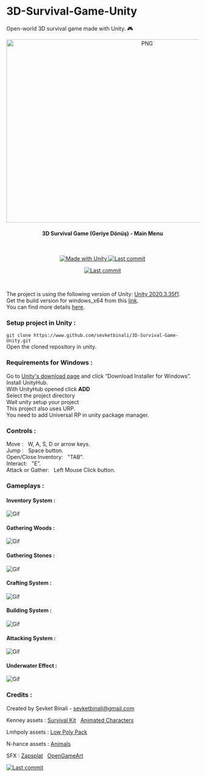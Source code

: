 # 3D-Survival-Game-Unity
Open-world 3D survival game made with Unity. 🎮 

<p align="center">
<img align="center" alt="PNG" src="https://github.com/sevketbinali/3D-Survival-Game-Unity/blob/master/Screenshots/Images/main_menu.jpg?raw=true" width="722" height="480" />
</p>

<h4 align="center"> 
	3D Survival Game (Geriye Dönüş) - Main Menu 
</h4>
 <br>




<p align="center">
 <a href="https://unity3d.com">
    <img alt="Made with Unity" src="https://img.shields.io/badge/Made%20with-Unity-57b9d3.svg?logo=unity">
    
 <a href="https://github.com/sevketbinali/3D-Survival-Game-Unity/commits">
     <img alt="Last commit" src="https://img.shields.io/github/last-commit/sevketbinali/3D-Survival-Game-Unity">
</p>


<p align="center">
<a href="https://github.com/sevketbinali/3D-Survival-Game-Unity/commits">
     <img alt="Last commit" src="https://img.shields.io/github/followers/sevketbinali?style=social">
</p>
</a>
	
<br>

The project is using the following version of Unity: [Unity 2020.3.35f1](https://unity3d.com/get-unity/download/archive). <br> 
Get the build version for windows_x64 from this [link](https://github.com/sevketbinali/3D-Survival-Game-Unity/releases/tag/alpha-v1.0). <br>
You can find more details [here](https://github.com/sevketbinali/3D-Survival-Game-Unity/blob/master/Documentation.pdf). 



### Setup project in Unity :
`git clone https://www.github.com/sevketbinali/3D-Survival-Game-Unity.git` <br>
Open the cloned repository in unity.

### Requirements for Windows :

 Go to [Unity's download page](https://store.unity.com/download) and click “Download Installer for Windows”.<br>
 Install UnityHub.<br>
 With UnityHub opened click **ADD**<br>
 Select the project directory<br>
 Wait unity setup your project <br>
 This project also uses URP. <br>
 You need to add Universal RP in unity package manager.

### Controls :
 Move  :&nbsp;&nbsp; W, A, S, D or arrow keys. <br>
 Jump :&nbsp;&nbsp; Space button. <br> 
 Open/Close Inventory:&nbsp;&nbsp; "TAB". <br>
 Interact:&nbsp;&nbsp; "E". <br>
 Attack or Gather:&nbsp;&nbsp; Left Mouse Click button.
	
### Gameplays :
	
#### Inventory System :	

![Gif](https://github.com/sevketbinali/3D-Survival-Game-Unity/blob/master/Screenshots/Gifs/inventory-and-pickup.gif)
	
#### Gathering Woods : 
	
![Gif](https://github.com/sevketbinali/3D-Survival-Game-Unity/blob/master/Screenshots/Gifs/gathering-woods.gif)
	
#### Gathering Stones : 
	
![Gif](https://github.com/sevketbinali/3D-Survival-Game-Unity/blob/master/Screenshots/Gifs/gathering-stones.gif)
	
#### Crafting System : 
	
![Gif](https://github.com/sevketbinali/3D-Survival-Game-Unity/blob/master/Screenshots/Gifs/crafting.gif)
	
#### Building System :

![Gif](https://github.com/sevketbinali/3D-Survival-Game-Unity/blob/master/Screenshots/Gifs/building-and-sleep.gif)
	
#### Attacking System : 

![Gif](https://github.com/sevketbinali/3D-Survival-Game-Unity/blob/master/Screenshots/Gifs/attacking.gif)
	
#### Underwater Effect : 

![Gif](https://github.com/sevketbinali/3D-Survival-Game-Unity/blob/master/Screenshots/Gifs/underwater-effect.gif)


### Credits : 

Created by Şevket Binali - sevketbinali@gmail.com

Kenney assets : [Survival Kit](https://www.kenney.nl/assets/survival-kit) &nbsp; [Animated Characters](https://www.kenney.nl/assets/animated-characters)

Lmhpoly assets : [Low Poly Pack](https://www.lmhpoly.com/unity-game-assets)

N-hance assets : [Animals](https://assetstore.unity.com/packages/3d/characters/animals/stylized-wild-animals-pack-159154)

SFX : [Zapsplat](https://www.zapsplat.com/?s=bear+&post_type=music&sound-effect-category-id=) &nbsp; [OpenGameArt](https://opengameart.org)

<a href="https://github.com/sevketbinali/3D-Survival-Game-Unity/stargazers">
     <img alt="Last commit" src="https://img.shields.io/github/stars/sevketbinali/3D-Survival-Game-Unity?style=plastic">
	

